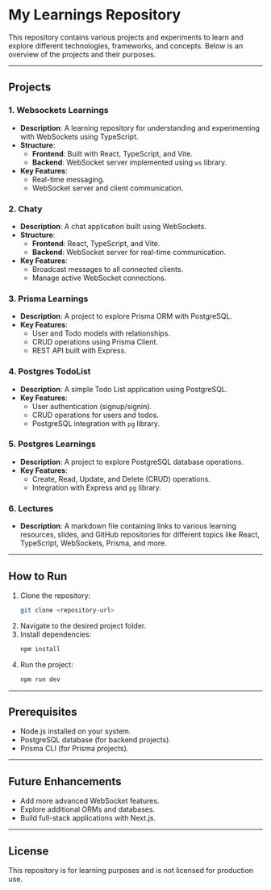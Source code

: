 # My Learnings Repository

This repository contains various projects and experiments to learn and explore different technologies, frameworks, and concepts. Below is an overview of the projects and their purposes.

---

## Projects

### 1. **Websockets Learnings**
- **Description**: A learning repository for understanding and experimenting with WebSockets using TypeScript.
- **Structure**:
  - **Frontend**: Built with React, TypeScript, and Vite.
  - **Backend**: WebSocket server implemented using `ws` library.
- **Key Features**:
  - Real-time messaging.
  - WebSocket server and client communication.

### 2. **Chaty**
- **Description**: A chat application built using WebSockets.
- **Structure**:
  - **Frontend**: React, TypeScript, and Vite.
  - **Backend**: WebSocket server for real-time communication.
- **Key Features**:
  - Broadcast messages to all connected clients.
  - Manage active WebSocket connections.

### 3. **Prisma Learnings**
- **Description**: A project to explore Prisma ORM with PostgreSQL.
- **Key Features**:
  - User and Todo models with relationships.
  - CRUD operations using Prisma Client.
  - REST API built with Express.

### 4. **Postgres TodoList**
- **Description**: A simple Todo List application using PostgreSQL.
- **Key Features**:
  - User authentication (signup/signin).
  - CRUD operations for users and todos.
  - PostgreSQL integration with `pg` library.

### 5. **Postgres Learnings**
- **Description**: A project to explore PostgreSQL database operations.
- **Key Features**:
  - Create, Read, Update, and Delete (CRUD) operations.
  - Integration with Express and `pg` library.

### 6. **Lectures**
- **Description**: A markdown file containing links to various learning resources, slides, and GitHub repositories for different topics like React, TypeScript, WebSockets, Prisma, and more.

---

## How to Run

1. Clone the repository:
   ```bash
   git clone <repository-url>
   ```
2. Navigate to the desired project folder.
3. Install dependencies:
   ```bash
   npm install
   ```
4. Run the project:
   ```bash
   npm run dev
   ```

---

## Prerequisites

- Node.js installed on your system.
- PostgreSQL database (for backend projects).
- Prisma CLI (for Prisma projects).

---

## Future Enhancements

- Add more advanced WebSocket features.
- Explore additional ORMs and databases.
- Build full-stack applications with Next.js.

---

## License

This repository is for learning purposes and is not licensed for production use.